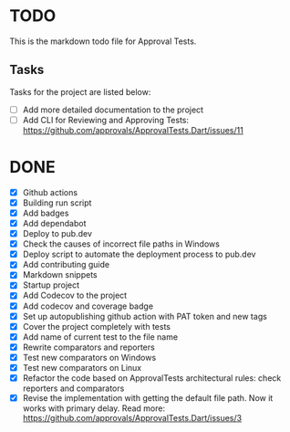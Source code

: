 # TODO

This is the markdown todo file for Approval Tests.

## Tasks

Tasks for the project are listed below:

* [ ] Add more detailed documentation to the project
* [ ] Add CLI for Reviewing and Approving Tests: https://github.com/approvals/ApprovalTests.Dart/issues/11

# DONE

* [x] Github actions
* [x] Building run script
* [x] Add badges
* [x] Add dependabot
* [x] Deploy to pub.dev
* [x] Check the causes of incorrect file paths in Windows
* [x] Deploy script to automate the deployment process to pub.dev
* [x] Add contributing guide
* [x] Markdown snippets
* [x] Startup project
* [x] Add Codecov to the project
* [x] Add codecov and coverage badge
* [x] Set up autopublishing github action with PAT token and new tags
* [x] Cover the project completely with tests
* [x] Add name of current test to the file name
* [x] Rewrite comparators and reporters
* [x] Test new comparators on Windows
* [x] Test new comparators on Linux
* [x] Refactor the code based on ApprovalTests architectural rules: check reporters and comparators
* [x] Revise the implementation with getting the default file path. Now it works with primary delay. Read more: https://github.com/approvals/ApprovalTests.Dart/issues/3
